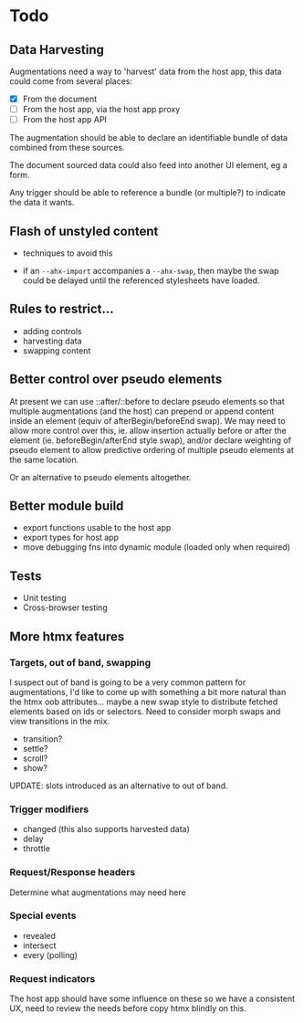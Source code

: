 # Todo

## Data Harvesting

Augmentations need a way to 'harvest' data from the host app, this data could
come from several places:

- [x] From the document
- [ ] From the host app, via the host app proxy
- [ ] From the host app API

The augmentation should be able to declare an identifiable bundle of data
combined from these sources.

The document sourced data could also feed into another UI element, eg a form.

Any trigger should be able to reference a bundle (or multiple?) to indicate the
data it wants.

## Flash of unstyled content

- techniques to avoid this

- if an `--ahx-import` accompanies a `--ahx-swap`, then maybe the swap could be
  delayed until the referenced stylesheets have loaded.

## Rules to restrict...

- adding controls
- harvesting data
- swapping content

## Better control over pseudo elements

At present we can use ::after/::before to declare pseudo elements so that
multiple augmentations (and the host) can prepend or append content inside an
element (equiv of afterBegin/beforeEnd swap). We may need to allow more control
over this, ie. allow insertion actually before or after the element (ie.
beforeBegin/afterEnd style swap), and/or declare weighting of pseudo element to
allow predictive ordering of multiple pseudo elements at the same location.

Or an alternative to pseudo elements altogether.

## Better module build

- export functions usable to the host app
- export types for host app
- move debugging fns into dynamic module (loaded only when required)

## Tests

- Unit testing
- Cross-browser testing

## More htmx features

### Targets, out of band, swapping

I suspect out of band is going to be a very common pattern for augmentations,
I'd like to come up with something a bit more natural than the htmx oob
attributes... maybe a new swap style to distribute fetched elements based on ids
or selectors. Need to consider morph swaps and view transitions in the mix.

- transition?
- settle?
- scroll?
- show?

UPDATE: slots introduced as an alternative to out of band.

### Trigger modifiers

- changed (this also supports harvested data)
- delay
- throttle

### Request/Response headers

Determine what augmentations may need here

### Special events

- revealed
- intersect
- every (polling)

### Request indicators

The host app should have some influence on these so we have a consistent UX,
need to review the needs before copy htmx blindly on this.
